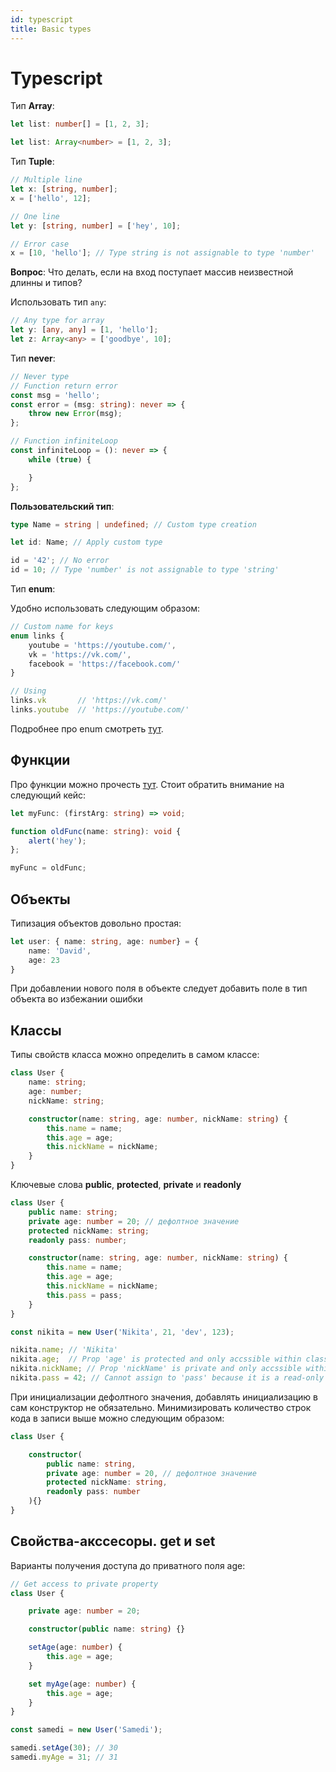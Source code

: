 ```yaml
---
id: typescript
title: Basic types
---
```


# Typescript

Тип **Array**:

```typescript
let list: number[] = [1, 2, 3];

let list: Array<number> = [1, 2, 3];
```

Тип **Tuple**:

```typescript
// Multiple line
let x: [string, number];
x = ['hello', 12];

// One line
let y: [string, number] = ['hey', 10];

// Error case
x = [10, 'hello']; // Type string is not assignable to type 'number'
```

**Вопрос**: Что делать, если на вход поступает массив неизвестной длинны и типов?

Использовать тип `any`:

```typescript
// Any type for array
let y: [any, any] = [1, 'hello'];
let z: Array<any> = ['goodbye', 10];
```

Тип **never**:

```typescript
// Never type
// Function return error
const msg = 'hello';
const error = (msg: string): never => {
    throw new Error(msg);
};

// Function infiniteLoop
const infiniteLoop = (): never => {
    while (true) {

    }
};
```

**Пользовательский тип**:

```typescript
type Name = string | undefined; // Custom type creation

let id: Name; // Apply custom type

id = '42'; // No error
id = 10; // Type 'number' is not assignable to type 'string'
```

Тип **enum**:

Удобно использовать следующим образом:

```typescript
// Custom name for keys
enum links {
    youtube = 'https://youtube.com/',
    vk = 'https://vk.com/',
    facebook = 'https://facebook.com/'
}

// Using
links.vk       // 'https://vk.com/'
links.youtube  // 'https://youtube.com/'
```

Подробнее про enum смотреть [тут](https://www.typescriptlang.org/docs/handbook/basic-types.html#enum).



## Функции

Про функции можно прочесть [тут](https://www.typescriptlang.org/docs/handbook/functions.html). Стоит обратить внимание на следующий кейс:

```typescript
let myFunc: (firstArg: string) => void;

function oldFunc(name: string): void {
    alert('hey');
};

myFunc = oldFunc;
```

## Объекты

Типизация объектов довольно простая:

```typescript
let user: { name: string, age: number} = {
    name: 'David',
    age: 23
}
```

При добавлении нового поля в объекте следует добавить поле в тип объекта во избежании ошибки

## Классы

Типы свойств класса можно определить в самом классе:

```typescript
class User {
    name: string;
    age: number;
    nickName: string;

    constructor(name: string, age: number, nickName: string) {
        this.name = name;
        this.age = age;
        this.nickName = nickName;
    }
}
```

Ключевые слова **public**, **protected**, **private** и **readonly**

```typescript
class User {
    public name: string;
    private age: number = 20; // дефолтное значение
    protected nickName: string;
    readonly pass: number;

    constructor(name: string, age: number, nickName: string) {
        this.name = name;
        this.age = age;
        this.nickName = nickName;
        this.pass = pass;
    }
}

const nikita = new User('Nikita', 21, 'dev', 123);

nikita.name; // 'Nikita'
nikita.age;  // Prop 'age' is protected and only accssible within class 'User' and its subclasses
nikita.nickName; // Prop 'nickName' is private and only accssible within class 'User'
nikita.pass = 42; // Cannot assign to 'pass' because it is a read-only property
```

При инициализации дефолтного значения, добавлять инициализацию в сам конструктор не обязательно. Минимизировать количество строк кода в записи выше можно следующим образом:

```typescript
class User {

    constructor(
        public name: string,
        private age: number = 20, // дефолтное значение
        protected nickName: string,
        readonly pass: number
    ){}
}
```

## Свойства-акссесоры. get и set

Варианты получения доступа до приватного поля age:

```typescript
// Get access to private property
class User {

    private age: number = 20;

    constructor(public name: string) {}

    setAge(age: number) {
        this.age = age;
    }

    set myAge(age: number) {
        this.age = age;
    }
}

const samedi = new User('Samedi');

samedi.setAge(30); // 30
samedi.myAge = 31; // 31
```

